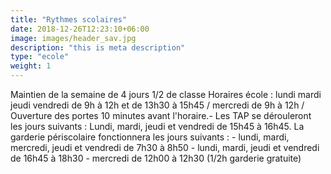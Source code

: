 ```yaml
---
title: "Rythmes scolaires"
date: 2018-12-26T12:23:10+06:00
image: images/header_sav.jpg
description: "this is meta description"
type: "ecole"
weight: 1
---
```


Maintien de la semaine de 4 jours 1/2 de classe Horaires école : lundi mardi jeudi vendredi de 9h à 12h et de 13h30 à 15h45 / mercredi de 9h à 12h / Ouverture des portes 10 minutes avant l'horaire.- Les TAP se dérouleront les jours suivants : Lundi, mardi, jeudi et vendredi de 15h45 à 16h45.
La garderie périscolaire fonctionnera les jours suivants :    - lundi, mardi, mercredi, jeudi et vendredi de 7h30 à 8h50    - lundi, mardi, jeudi et vendredi de 16h45 à 18h30    - mercredi de 12h00 à 12h30 (1/2h garderie gratuite)